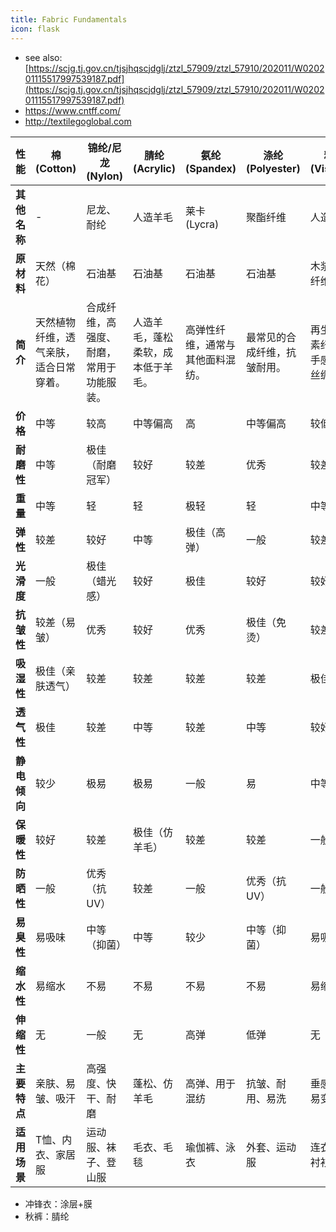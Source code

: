 ```yaml
---
title: Fabric Fundamentals
icon: flask
---
```


- see also: [https://scjg.tj.gov.cn/tjsjhqscjdglj/ztzl_57909/ztzl_57910/202011/W020201115517997539187.pdf](https://scjg.tj.gov.cn/tjsjhqscjdglj/ztzl_57909/ztzl_57910/202011/W020201115517997539187.pdf)
- https://www.cntff.com/
- http://textilegoglobal.com

| 性能         | 棉 (Cotton)       | 锦纶/尼龙 (Nylon)       | 腈纶 (Acrylic)       | 氨纶 (Spandex)       | 涤纶 (Polyester)       | 粘纤 (Viscose)       | 莫代尔 (Modal)       | 醋酯纤维 (Acetate)       |
|--------------|-------------------|-------------------------|----------------------|----------------------|------------------------|----------------------|----------------------|--------------------------|
| **其他名称**  | -                 | 尼龙、耐纶              | 人造羊毛             | 莱卡 (Lycra)         | 聚酯纤维               | 人造丝               | -                    | 醋酸纤维                 |
| **原材料**    | 天然（棉花）      | 石油基                  | 石油基               | 石油基               | 石油基                 | 木浆/再生纤维素      | 木浆/再生纤维素      | 木浆/化学处理             |
| **简介**      | 天然植物纤维，透气亲肤，适合日常穿着。 | 合成纤维，高强度、耐磨，常用于功能服装。     | 人造羊毛，蓬松柔软，成本低于羊毛。         | 高弹性纤维，通常与其他面料混纺。           | 最常见的合成纤维，抗皱耐用。              | 再生纤维素纤维，手感类似丝绸。            | 高档再生纤维，比棉更柔软环保。            | 半合成纤维，光泽感接近真丝。              |
| **价格**      | 中等              | 较高                    | 中等偏高             | 高                   | 中等偏高               | 较低                 | 中等偏高             | 中等偏高                 |
| **耐磨性**    | 中等              | 极佳（耐磨冠军）         | 较好                | 较差                | 优秀                   | 较差                | 中等                | 较差                    |
| **重量**      | 中等              | 轻                      | 轻                  | 极轻                | 轻                     | 中等                | 中等                | 轻                      |
| **弹性**      | 较差              | 较好                    | 中等                | 极佳（高弹）         | 一般                   | 较差                | 一般                | 中等                    |
| **光滑度**    | 一般              | 极佳（蜡光感）           | 较好                | 极佳                | 较好                   | 较好                | 极佳                | 极佳                    |
| **抗皱性**    | 较差（易皱）      | 优秀                    | 较好                | 优秀                | 极佳（免烫）           | 较差                | 一般                | 较好                    |
| **吸湿性**    | 极佳（亲肤透气）  | 较差                    | 较差                | 较差                | 较差                   | 极佳                | 极佳                | 较好                    |
| **透气性**    | 极佳              | 较差                    | 中等                | 较差                | 中等                   | 较好                | 极佳                | 较好                    |
| **静电倾向**  | 较少              | 极易                    | 极易                | 一般                | 易                     | 中等                | 较少                | 易                      |
| **保暖性**    | 较好              | 较差                    | 极佳（仿羊毛）       | 较差                | 较差                   | 一般                | 一般                | 一般                    |
| **防晒性**    | 一般              | 优秀（抗UV）            | 较差                | 一般                | 优秀（抗UV）           | 一般                | 一般                | 一般                    |
| **易臭性**    | 易吸味            | 中等（抑菌）            | 中等                | 较少                | 中等（抑菌）           | 易吸味              | 易吸味              | 一般                    |
| **缩水性**    | 易缩水            | 不易                    | 不易                | 不易                | 不易                   | 易缩水              | 轻微缩水            | 易缩水                  |
| **伸缩性**    | 无                | 一般                    | 无                  | 高弹                | 低弹                   | 无                  | 微弹                | 轻微                    |
| **主要特点**  | 亲肤、易皱、吸汗  | 高强度、快干、耐磨       | 蓬松、仿羊毛         | 高弹、用于混纺       | 抗皱、耐用、易洗        | 垂感好、易变形       | 柔软、环保           | 光泽感、易染色             |
| **适用场景**  | T恤、内衣、家居服 | 运动服、袜子、登山服     | 毛衣、毛毯          | 瑜伽裤、泳衣         | 外套、运动服           | 连衣裙、衬衫         | 高端内衣、睡衣       | 礼服衬里、领带             |


- 冲锋衣：涂层+膜
- 秋裤：腈纶